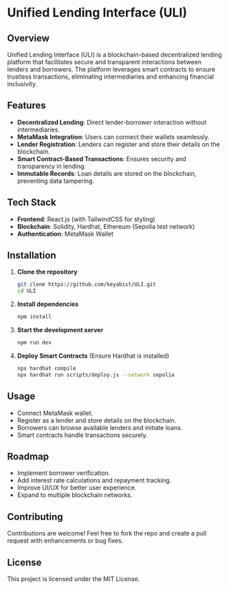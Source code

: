 # Unified Lending Interface (ULI)

## Overview
Unified Lending Interface (ULI) is a blockchain-based decentralized lending platform that facilitates secure and transparent interactions between lenders and borrowers. The platform leverages smart contracts to ensure trustless transactions, eliminating intermediaries and enhancing financial inclusivity.

## Features
- **Decentralized Lending**: Direct lender-borrower interaction without intermediaries.
- **MetaMask Integration**: Users can connect their wallets seamlessly.
- **Lender Registration**: Lenders can register and store their details on the blockchain.
- **Smart Contract-Based Transactions**: Ensures security and transparency in lending.
- **Immutable Records**: Loan details are stored on the blockchain, preventing data tampering.

## Tech Stack
- **Frontend**: React.js (with TailwindCSS for styling)
- **Blockchain**: Solidity, Hardhat, Ethereum (Sepolia test network)
- **Authentication**: MetaMask Wallet

## Installation
1. **Clone the repository**
   ```sh
   git clone https://github.com/keyabist/ULI.git
   cd ULI
   ```
2. **Install dependencies**
   ```sh
   npm install
   ```
3. **Start the development server**
   ```sh
   npm run dev
   ```
4. **Deploy Smart Contracts** (Ensure Hardhat is installed)
   ```sh
   npx hardhat compile
   npx hardhat run scripts/deploy.js --network sepolia
   ```

## Usage
- Connect MetaMask wallet.
- Register as a lender and store details on the blockchain.
- Borrowers can browse available lenders and initiate loans.
- Smart contracts handle transactions securely.

## Roadmap
- Implement borrower verification.
- Add interest rate calculations and repayment tracking.
- Improve UI/UX for better user experience.
- Expand to multiple blockchain networks.

## Contributing
Contributions are welcome! Feel free to fork the repo and create a pull request with enhancements or bug fixes.

## License
This project is licensed under the MIT License.


